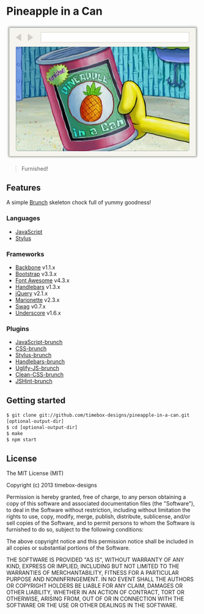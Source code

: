 # Pineapple in a Can

![Pinapple in a Can](app/assets/img/browser-window-2.png)

> Furnished!

## Features
A simple [Brunch](http://brunch.io/) skeleton chock full of yummy goodness!

### Languages
* [JavaScript](http://www.codecademy.com/tracks/javascript)
* [Stylus](http://learnboost.github.io/stylus/)

### Frameworks
* [Backbone](http://backbonejs.org/) v1.1.x
* [Bootstrap](http://getbootstrap.com/) v3.3.x
* [Font Awesome](http://fortawesome.github.io/Font-Awesome/) v4.3.x
* [Handlebars](http://handlebarsjs.com/) v1.3.x
* [jQuery](http://jquery.com/) v2.1.x
* [Marionette](http://marionettejs.com/) v2.3.x
* [Swag](http://elving.github.com/swag/) v0.7.x
* [Underscore](http://documentcloud.github.io/underscore/) v1.6.x

### Plugins
* [JavaScript-brunch](https://github.com/brunch/javascript-brunch)
* [CSS-brunch](https://github.com/brunch/css-brunch)
* [Stylus-brunch](https://github.com/brunch/stylus-brunch)
* [Handlebars-brunch](https://github.com/brunch/handlebars-brunch)
* [Uglify-JS-brunch](https://github.com/brunch/uglify-js-brunch)
* [Clean-CSS-brunch](https://github.com/brunch/clean-css-brunch)
* [JSHint-brunch](https://github.com/brunch/jshint-brunch)

## Getting started
	$ git clone git://github.com/timebox-designs/pineapple-in-a-can.git [optional-output-dir]
	$ cd [optional-output-dir]
	$ make
	$ npm start

## License
The MIT License (MIT)

Copyright (c) 2013 timebox-designs

Permission is hereby granted, free of charge, to any person obtaining a copy of
this software and associated documentation files (the "Software"), to deal in
the Software without restriction, including without limitation the rights to
use, copy, modify, merge, publish, distribute, sublicense, and/or sell copies of
the Software, and to permit persons to whom the Software is furnished to do so,
subject to the following conditions:

The above copyright notice and this permission notice shall be included in all
copies or substantial portions of the Software.

THE SOFTWARE IS PROVIDED "AS IS", WITHOUT WARRANTY OF ANY KIND, EXPRESS OR
IMPLIED, INCLUDING BUT NOT LIMITED TO THE WARRANTIES OF MERCHANTABILITY, FITNESS
FOR A PARTICULAR PURPOSE AND NONINFRINGEMENT. IN NO EVENT SHALL THE AUTHORS OR
COPYRIGHT HOLDERS BE LIABLE FOR ANY CLAIM, DAMAGES OR OTHER LIABILITY, WHETHER
IN AN ACTION OF CONTRACT, TORT OR OTHERWISE, ARISING FROM, OUT OF OR IN
CONNECTION WITH THE SOFTWARE OR THE USE OR OTHER DEALINGS IN THE SOFTWARE.
